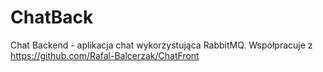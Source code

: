 # ChatBack
Chat Backend - aplikacja chat wykorzystująca RabbitMQ.
Współpracuje z https://github.com/Rafal-Balcerzak/ChatFront
